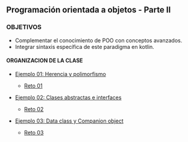 ## Programación orientada a objetos - Parte II

### OBJETIVOS 

- Complementar el conocimiento de POO con conceptos avanzados.
- Integrar sintaxis específica de este paradigma en kotlin.

#### ORGANIZACION DE LA CLASE 

- [Ejemplo 01: Herencia y polimorfismo](Ejemplo-01)
	- [Reto 01](Reto-01)
		
- [Ejemplo 02: Clases abstractas e interfaces](Ejemplo-02)
	- [Reto 02](Reto-02)
		
- [Ejemplo 03: Data class y Companion object](Ejemplo-03)
	- [Reto 03](Reto-03)

	
